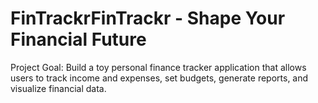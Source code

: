 # FinTrackrFinTrackr - Shape Your Financial Future
Project Goal: Build a toy personal finance tracker application that allows users to track income and expenses, set budgets, generate reports, and visualize financial data.